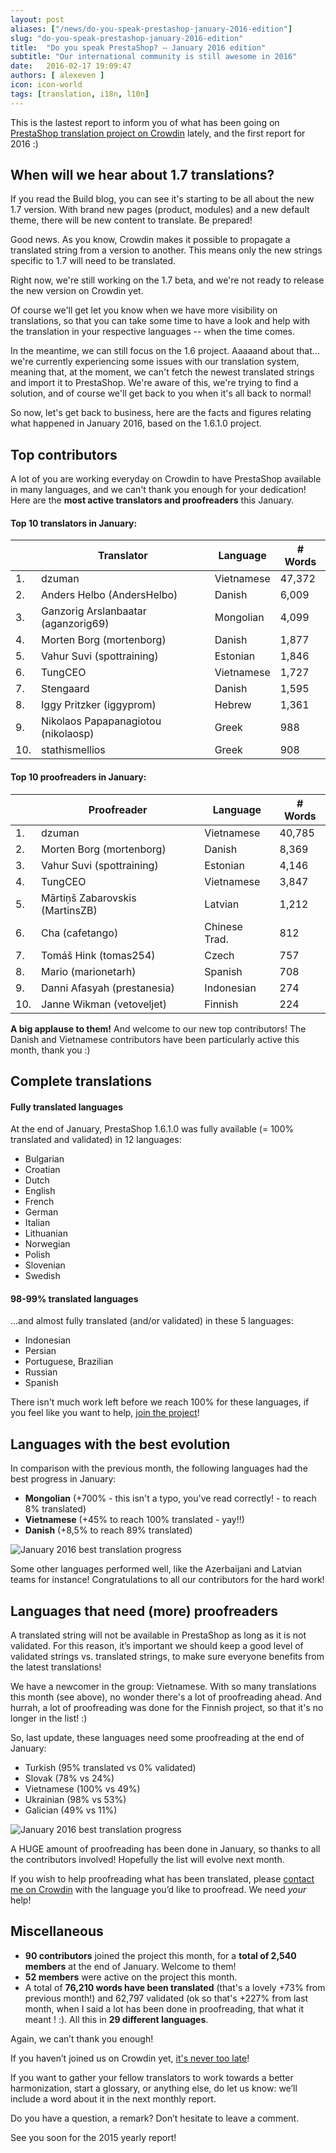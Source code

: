 ```yaml
---
layout: post
aliases: ["/news/do-you-speak-prestashop-january-2016-edition"]
slug: "do-you-speak-prestashop-january-2016-edition"
title:  "Do you speak PrestaShop? – January 2016 edition"
subtitle: "Our international community is still awesome in 2016"
date:   2016-02-17 19:09:47
authors: [ alexeven ]
icon: icon-world
tags: [translation, i18n, l10n]
---
```



This is the lastest report to inform you of what has been going on [PrestaShop translation project on Crowdin](https://crowdin.com/project/prestashop-official) lately, and the first report for 2016 :)

## When will we hear about 1.7 translations?

If you read the Build blog, you can see it's starting to be all about the new 1.7 version. With brand new pages (product, modules) and a new default theme, there will be new content to translate. Be prepared!

Good news. As you know, Crowdin makes it possible to propagate a translated string from a version to another. This means only the new strings specific to 1.7 will need to be translated.

Right now, we're still working on the 1.7 beta, and we're not ready to release the new version on Crowdin yet.

Of course we'll get let you know when we have more visibility on translations, so that you can take some time to have a look and help with the translation in your respective languages -- when the time comes.

In the meantime, we can still focus on the 1.6 project. Aaaaand about that... we're currently experiencing some issues with our translation system, meaning that, at the moment, we can't fetch the newest translated strings and import it to PrestaShop. We're aware of this, we're trying to find a solution, and of course we'll get back to you when it's all back to normal!

So now, let's get back to business, here are the facts and figures relating what happened in January 2016, based on the 1.6.1.0 project.


## Top contributors

A lot of you are working everyday on Crowdin to have PrestaShop available in many languages, and we can't thank you enough for your dedication! Here are the **most active translators and proofreaders** this January.

#### Top 10 translators in January:

| |Translator | Language | # Words
|-|---------- | -------- | ----------------
 1. | dzuman | Vietnamese  | 47,372
 2. | Anders Helbo (AndersHelbo) | Danish | 6,009
 3. | Ganzorig Arslanbaatar (aganzorig69) | Mongolian | 4,099
 4. | Morten Borg (mortenborg) | Danish   | 1,877
 5. | Vahur Suvi (spottraining) | Estonian | 1,846
 6. | TungCEO | Vietnamese | 1,727
 7. | Stengaard | Danish | 1,595
 8. | Iggy Pritzker (iggyprom) | Hebrew | 1,361
 9. | Nikolaos Papapanagiotou (nikolaosp) | Greek | 988
10. | stathismellios | Greek  | 908


#### Top 10 proofreaders in January:

| | Proofreader | Language | # Words
|-| ---------- | -------- | ----------------
 1. | dzuman | Vietnamese | 40,785
 2. | Morten Borg (mortenborg) | Danish | 8,369
 3. | Vahur Suvi (spottraining) | Estonian | 4,146
 4. | TungCEO | Vietnamese | 3,847
 5. | Mārtiņš Zabarovskis (MartinsZB) | Latvian | 1,212
 6. | Cha (cafetango) | Chinese Trad. | 812
 7. | Tomáš Hink (tomas254) | Czech | 757
 8. | Mario (marionetarh) | Spanish | 708
 9. | Danni Afasyah (prestanesia) | Indonesian | 274
10. | Janne Wikman (vetoveljet) | Finnish | 224

**A big applause to them!** And welcome to our new top contributors!
The Danish and Vietnamese contributors have been particularly active this month, thank you :)


## Complete translations

#### Fully translated languages

At the end of January, PrestaShop 1.6.1.0 was fully available (= 100% translated and validated) in 12 languages:

* Bulgarian
* Croatian
* Dutch
* English
* French
* German
* Italian
* Lithuanian
* Norwegian
* Polish
* Slovenian
* Swedish


#### 98-99% translated languages

…and almost fully translated (and/or validated) in these 5 languages:

* Indonesian
* Persian
* Portuguese, Brazilian
* Russian
* Spanish

There isn't much work left before we reach 100% for these languages, if you feel like you want to help, [join the project](https://crowdin.com/project/prestashop-official)!

## Languages with the best evolution

In comparison with the previous month, the following languages had the best progress in January:

* **Mongolian** (+700% - this isn't a typo, you've read correctly! - to reach 8% translated)
* **Vietnamese** (+45% to reach 100% translated - yay!!)
* **Danish** (+8,5% to reach 89% translated)

![January 2016 best translation progress](/assets/images/2016/01/Build_Crowdin_progress_january16.png)

Some other languages performed well, like the Azerbaijani and Latvian teams for instance! Congratulations to all our contributors for the hard work!


## Languages that need (more) proofreaders

A translated string will not be available in PrestaShop as long as it is not validated. For this reason, it’s important we should keep a good level of validated strings vs. translated strings, to make sure everyone benefits from the latest translations!

We have a newcomer in the group: Vietnamese. With so many translations this month (see above), no wonder there's a lot of proofreading ahead. And hurrah, a lot of proofreading was done for the Finnish project, so that it's no longer in the list! :)

So, last update, these languages need some proofreading at the end of January:

* Turkish (95% translated vs 0% validated)
* Slovak (78% vs 24%)
* Vietnamese (100% vs 49%)
* Ukrainian (98% vs 53%)
* Galician (49% vs 11%)


![January 2016 best translation progress](/assets/images/2016/01/Build_Crowdin_proofreading_january16.png)

A HUGE amount of proofreading has been done in January, so thanks to all the contributors involved! Hopefully the list will evolve next month.

If you wish to help proofreading what has been translated, please [contact me on Crowdin](https://crowdin.com/profile/alex-even) with the language you’d like to proofread. We need *your* help!


## Miscellaneous
* **90 contributors** joined the project this month, for a **total of 2,540 members** at the end of January. Welcome to them!
* **52 members** were active on the project this month.
* A total of **76,210 words have been translated** (that's a lovely +73% from previous month!) and 62,797 validated (ok so that's +227% from last month, when I said a lot has been done in proofreading, that what it meant ! :). All this in **29 different languages**.

Again, we can’t thank you enough!

If you haven’t joined us on Crowdin yet, [it's never too late](https://crowdin.com/project/prestashop-official)!

If you want to gather your fellow translators to work towards a better harmonization, start a glossary, or anything else, do let us know: we’ll include a word about it in the next monthly report.

Do you have a question, a remark? Don’t hesitate to leave a comment.

See you soon for the 2015 yearly report!

